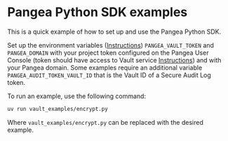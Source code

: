 # Pangea Python SDK examples

This is a quick example of how to set up and use the Pangea Python SDK.

Set up the environment variables ([Instructions](https://pangea.cloud/docs/vault/#set-your-environment-variables)) `PANGEA_VAULT_TOKEN` and `PANGEA_DOMAIN` with your project token configured on the Pangea User Console (token should have access to Vault service [Instructions](https://pangea.cloud/docs/admin-guide/tokens)) and with your Pangea domain. Some examples require
an additional variable `PANGEA_AUDIT_TOKEN_VAULT_ID` that is the Vault ID of a
Secure Audit Log token.

To run an example, use the following command:

```bash
uv run vault_examples/encrypt.py
```

Where `vault_examples/encrypt.py` can be replaced with the desired example.
